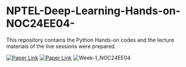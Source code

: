 # NPTEL-Deep-Learning-Hands-on-NOC24EE04-
This repository contains the Python Hands-on codes and the lecture materials of the live sessions were prepared.

[![Paper Link](https://img.shields.io/badge/Course-website-red)](https://onlinecourses.nptel.ac.in/noc24_ee04/preview)
[![Paper Link](https://img.shields.io/badge/Tutorial-sessions-blue)](https://youtube.com/playlist?list=PL59Tdt2wECDixnx_RXiqI4Q0X2n2jtrlU&si=pDOhUnP-jG_558vK)
![Week-1_NOC24EE04](https://github.com/user-attachments/assets/6f5fd579-7299-4209-8519-868ba7dd1703)


